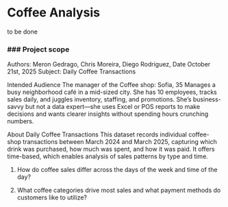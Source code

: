 # Coffee Analysis

to be done


### ### Project scope
Authors:  Meron Gedrago, Chris Moreira, Diego Rodriguez,
Date October 21st, 2025
Subject: Daily Coffee Transactions

Intended Audience
The manager of the Coffee shop: Sofia, 35 
Manages a busy neighborhood café in a mid-sized city. 
She has 10 employees, tracks sales daily, and juggles inventory, staffing, and promotions.
She’s business-savvy but not a data expert—she uses Excel or POS reports to make decisions and wants clearer insights without spending hours crunching numbers.

About Daily Coffee Transactions
This dataset records individual coffee-shop transactions between March 2024 and March 2025, capturing which drink was purchased, how much was spent, and how it was paid. It offers time-based, which enables analysis of sales patterns by type and time. 

1. How do coffee sales differ across the days of the week and time of the day?

2. What coffee categories drive most sales and what payment methods do customers like to utilize?
